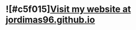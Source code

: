 <!-- ### <h1>Visit my website at [jordimas96.github.io](https://jordimas96.github.io/)</h1> -->

### <h1>![#c5f015][Visit my website at<br>jordimas96.github.io](https://jordimas96.github.io/)</h1>


<!--
**jordimas96/jordimas96** is a ✨ _special_ ✨ repository because its `README.md` (this file) appears on your GitHub profile.

Here are some ideas to get you started:

- 🔭 I’m currently working on ...
- 🌱 I’m currently learning ...
- 👯 I’m looking to collaborate on ...
- 🤔 I’m looking for help with ...
- 💬 Ask me about ...
- 📫 How to reach me: ...
- ⚡ Fun fact: ...
-->
